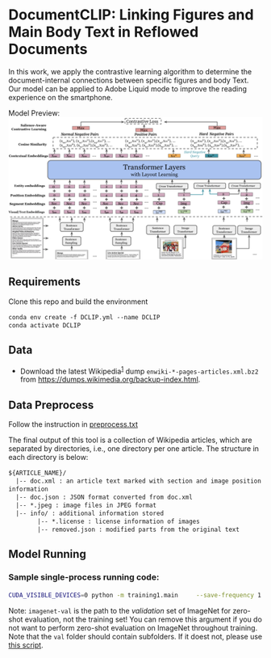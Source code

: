 # DocumentCLIP: Linking Figures and Main Body Text in Reflowed Documents

In this work, we apply the contrastive learning algorithm to determine the document-internal connections between specific figures and body Text. Our model can be applied to Adobe Liquid mode to improve the reading experience on the smartphone.

Model Preview:
![DocumentCLIP Model!](./model.png)

## Requirements
Clone this repo and build the environment

```
conda env create -f DCLIP.yml --name DCLIP
conda activate DCLIP
```

## Data

- Download the latest Wikipedia<sup>[1](#footnote1)</sup> dump `enwiki-*-pages-articles.xml.bz2` from https://dumps.wikimedia.org/backup-index.html.

## Data Preprocess
Follow the instruction in [preprocess.txt](./Data/instruction.txt)

The final output of this tool is a collection of Wikipedia articles, which are separated by directories, i.e., one directory per one article. The structure in each directory is below:

```
${ARTICLE_NAME}/
  |-- doc.xml : an article text marked with section and image position information
  |-- doc.json : JSON format converted from doc.xml
  |-- *.jpeg : image files in JPEG format
  |-- info/ : additional information stored
        |-- *.license : license information of images
        |-- removed.json : modified parts from the original text
``` 

## Model Running

### Sample single-process running code:
```bash
CUDA_VISIBLE_DEVICES=0 python -m training1.main     --save-frequency 1     --zeroshot-frequency 1     --report-to tensorboard     --train-data="./data/validation_wiki.csv"      --val-data="./data/validation_wiki.csv"      --csv-img-key filepath     --csv-caption-key title     --warmup 10000     --batch-size=32     --lr=0.001    --wd=0.1     --epochs=30     --workers=8
```

Note: `imagenet-val` is the path to the *validation* set of ImageNet for zero-shot evaluation, not the training set!
You can remove this argument if you do not want to perform zero-shot evaluation on ImageNet throughout training. Note that the `val` folder should contain subfolders. If it doest not, please use [this script](https://raw.githubusercontent.com/soumith/imagenetloader.torch/master/valprep.sh).

